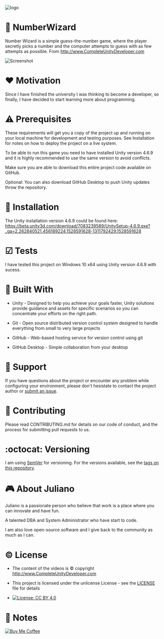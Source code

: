 ![logo](https://github.com/julianotech/NumberWizard/blob/master/logo.jpg)

# :1234: NumberWizard
Number Wizard is a simple guess-the-number game, where the player secretly picks a number and
the computer attempts to guess with as few attempts as possible. From http://www.CompleteUnityDeveloper.com

![Screenshot](https://github.com/julianotech/NumberWizard/blob/master/screenshot.jpg)

# ❤ Motivation

Since I have finished the university I was thinking to become a developer, so finally, I have decided to start learning more about programming.

# ⚠ Prerequisites

These requirements will get you a copy of the project up and running on your local machine for development and testing purposes. See Installation for notes on how to deploy the project on a live system.

To be able to run this game you need to have installed Unity version 4.6.9 and it is highly recommended to use the same version to avoid conflicts.

Make sure you are able to download this entire project code available on GitHub. 

Optional: You can also download GitHub Desktop to push Unity updates throw the repository.

# 💾 Installation

The Unity installation version 4.6.9 could be found here: https://beta.unity3d.com/download/7083239589/UnitySetup-4.6.9.exe?_ga=2.262840521.456189224.1528591628-1311792429.1528591628

# ☑ Tests

I have tested this project on Windows 10 x64 using Unity version 4.6.9 with sucess.

# 🔨 Built With

- Unity - Designed to help you achieve your goals faster, Unity solutions provide guidance and assets for specific scenarios so you can concentrate your efforts on the right path.

- Git - Open source distributed version control system designed to handle everything from small to very large projects

- GitHub - Web-based hosting service for version control using git

- GitHub Desktop - Simple collaboration from your desktop
    
# 🔧 Support

If you have questions about the project or encounter any problem while configuring your environment, please don't hesistate to contact the project author or [submit an issue](https://github.com/julianotech/NumberWizard/issues/new).
    
# 👬 Contributing

Please read CONTRIBUTING.md for details on our code of conduct, and the process for submitting pull requests to us.
 
# :octocat: Versioning

I am using [SemVer](http://semver.org/) for versioning. For the versions available, see the [tags on this repository](https://github.com/julianotech/NumberWizard/tags).

# :video_game: About Juliano

Juliano is a passionate person who believe that work is a place where you can innovate and have fun.

A talented DBA and System Administrator who have start to code.

I am also love open-source software and I give back to the community as much as I can.

# :copyright: License

- The content of the videos is © copyright http://www.CompleteUnityDeveloper.com

- This project is licensed under the unlicense License - see the [LICENSE](LICENSE) file for details

- [![License: CC BY 4.0](https://img.shields.io/badge/License-CC%20BY%204.0-lightgrey.svg)](https://creativecommons.org/licenses/by/4.0/)

# 📄 Notes

[![Buy Me Coffee](https://github.com/julianotech/JPianoTiles/blob/master/coffe.png)](https://www.paypal.me/julianotech)
